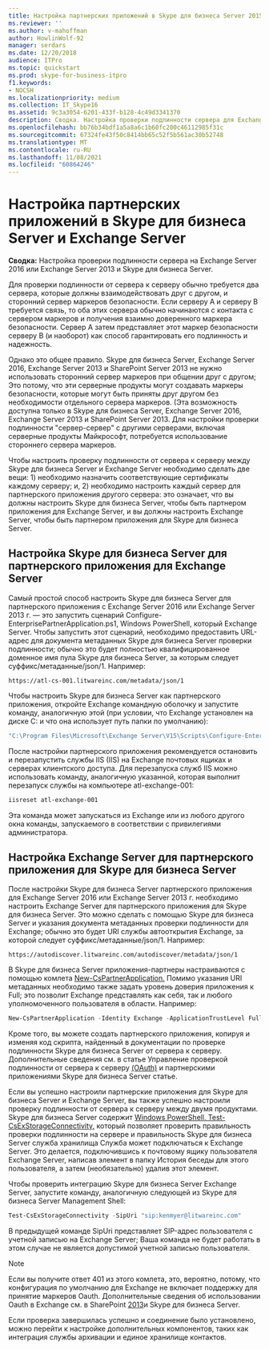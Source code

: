 ```yaml
---
title: Настройка партнерских приложений в Skype для бизнеса Server 2015 и Exchange Server
ms.reviewer: ''
ms.author: v-mahoffman
author: HowlinWolf-92
manager: serdars
ms.date: 12/20/2018
audience: ITPro
ms.topic: quickstart
ms.prod: skype-for-business-itpro
f1.keywords:
- NOCSH
ms.localizationpriority: medium
ms.collection: IT_Skype16
ms.assetid: 9c3a3054-6201-433f-b128-4c49d3341370
description: Сводка. Настройка проверки подлинности сервера для Exchange Server 2016 или Exchange Server 2013 и Skype для бизнеса Server.
ms.openlocfilehash: bb76b34bdf1a5a8a6c1b60fc200c46112985f31c
ms.sourcegitcommit: 67324fe43f50c8414bb65c52f5b561ac30b52748
ms.translationtype: MT
ms.contentlocale: ru-RU
ms.lasthandoff: 11/08/2021
ms.locfileid: "60864246"
---
```

# <a name="configure-partner-applications-in-skype-for-business-server-and-exchange-server"></a>Настройка партнерских приложений в Skype для бизнеса Server и Exchange Server
 
**Сводка:** Настройка проверки подлинности сервера на Exchange Server 2016 или Exchange Server 2013 и Skype для бизнеса Server.
  
Для проверки подлинности от сервера к серверу обычно требуется два сервера, которые должны взаимодействовать друг с другом, и сторонний сервер маркеров безопасности. Если серверу A и серверу B требуется связь, то оба этих сервера обычно начинаются с контакта с сервером маркеров и получения взаимно доверенного маркера безопасности. Сервер A затем представляет этот маркер безопасности серверу B (и наоборот) как способ гарантировать его подлинность и надежность.
  
Однако это общее правило. Skype для бизнеса Server, Exchange Server 2016, Exchange Server 2013 и SharePoint Server 2013 не нужно использовать сторонний сервер маркеров при общении друг с другом; Это потому, что эти серверные продукты могут создавать маркеры безопасности, которые могут быть приняты друг другом без необходимости отдельного сервера маркеров. (Эта возможность доступна только в Skype для бизнеса Server, Exchange Server 2016, Exchange Server 2013 и SharePoint Server 2013. Для настройки проверки подлинности "сервер-сервер" с другими серверами, включая серверные продукты Майкрософт, потребуется использование стороннего сервера маркеров.
  
Чтобы настроить проверку подлинности от сервера к серверу между Skype для бизнеса Server и Exchange Server необходимо сделать две вещи: 1) необходимо назначить соответствующие сертификаты каждому серверу; и, 2) необходимо настроить каждый сервер для партнерского приложения другого сервера: это означает, что вы должны настроить Skype для бизнеса Server, чтобы быть партнером приложения для Exchange Server, и вы должны настроить Exchange Server, чтобы быть партнером приложения для Skype для бизнеса Server.
  
## <a name="configuring-skype-for-business-server-to-be-a-partner-application-for-exchange-server"></a>Настройка Skype для бизнеса Server для партнерского приложения для Exchange Server

Самый простой способ настроить Skype для бизнеса Server для партнерского приложения с Exchange Server 2016 или Exchange Server 2013 г. — это запустить сценарий Configure-EnterprisePartnerApplication.ps1, Windows PowerShell, который Exchange Server. Чтобы запустить этот сценарий, необходимо предоставить URL-адрес для документа метаданных Skype для бизнеса Server проверки подлинности; обычно это будет полностью квалифицированное доменное имя пула Skype для бизнеса Server, за которым следует суффикс/метаданные/json/1. Например:
  
```console
https://atl-cs-001.litwareinc.com/metadata/json/1
```

Чтобы настроить Skype для бизнеса Server как партнерского приложения, откройте Exchange командную оболочку и запустите команду, аналогичную этой (при условии, что Exchange установлен на диске C: и что она использует путь папки по умолчанию):
  
```powershell
"C:\Program Files\Microsoft\Exchange Server\V15\Scripts\Configure-EnterprisePartnerApplication.ps1 -AuthMetaDataUrl 'https://atl-cs-001.litwareinc.com/metadata/json/1' -ApplicationType Lync"
```

После настройки партнерского приложения рекомендуется остановить и перезапустить службы IIS (IIS) на Exchange почтовых ящиках и серверах клиентского доступа. Для перезапуска служб IIS можно использовать команду, аналогичную указанной, которая выполнит перезапуск службы на компьютере atl-exchange-001:
  
```powershell
iisreset atl-exchange-001
```

Эта команда может запускаться из Exchange или из любого другого окна команды, запускаемого в соответствии с привилегиями администратора.
  
## <a name="configuring-exchange-server-to-be-a-partner-application-for-skype-for-business-server"></a>Настройка Exchange Server для партнерского приложения для Skype для бизнеса Server

После настройки Skype для бизнеса Server партнерского приложения для Exchange Server 2016 или Exchange Server 2013 г. необходимо настроить Exchange Server для партнерского приложения для Skype для бизнеса Server. Это можно сделать с помощью Skype для бизнеса Server и указания документа метаданных проверки подлинности для Exchange; обычно это будет URI службы автооткрытия Exchange, за которой следует суффикс/метаданные/json/1. Например:
  
```console
https://autodiscover.litwareinc.com/autodiscover/metadata/json/1
```

В Skype для бизнеса Server приложения-партнеры настраиваются с помощью комлета [New-CsPartnerApplication.](/powershell/module/skype/new-cspartnerapplication?view=skype-ps) Помимо указания URI метаданных необходимо также задать уровень доверия приложения к Full; это позволит Exchange представлять как себя, так и любого уполномоченного пользователя в области. Например:
  
```powershell
New-CsPartnerApplication -Identity Exchange -ApplicationTrustLevel Full -MetadataUrl "https://autodiscover.litwareinc.com/autodiscover/metadata/json/1"
```

Кроме того, вы можете создать партнерского приложения, копируя и изменяя код скрипта, найденный в документации по проверке подлинности Skype для бизнеса Server от сервера к серверу. Дополнительные сведения см. в статье Управление проверкой подлинности от сервера к серверу [(OAuth)](../../manage/authentication/server-to-server-and-partner-applications.md) и партнерскими приложениями Skype для бизнеса Server статье.
  
Если вы успешно настроили партнерские приложения для Skype для бизнеса Server и Exchange Server, вы также успешно настроили проверку подлинности от сервера к серверу между двумя продуктами. Skype для бизнеса Server содержит [Windows PowerShell, Test-CsExStorageConnectivity,](/powershell/module/skype/test-csexstorageconnectivity?view=skype-ps) который позволяет проверить правильность проверки подлинности на сервере и правильность Skype для бизнеса Server служба хранилища Служба может подключаться к Exchange Server. Это делается, подключившись к почтовому ящику пользователя Exchange Server, написав элемент в папку История беседы для этого пользователя, а затем (необязательно) удалив этот элемент.
  
Чтобы проверить интеграцию Skype для бизнеса Server Exchange Server, запустите команду, аналогичную следующей из Skype для бизнеса Server Management Shell:
  
```powershell
Test-CsExStorageConnectivity -SipUri "sip:kenmyer@litwareinc.com"
```

В предыдущей команде SipUri представляет SIP-адрес пользователя с учетной записью на Exchange Server; Ваша команда не будет работать в этом случае не является допустимой учетной записью пользователя.
  
> [!NOTE]
> Если вы получите ответ 401 из этого комлета, это, вероятно, потому, что конфигурация по умолчанию для Exchange не включает поддержку для принятие маркеров Oauth. Дополнительные сведения об использовании Oauth в Exchange см. в SharePoint [2013](/exchange/configure-oauth-authentication-with-sharepoint-2013-and-lync-2013-exchange-2013-help)и Skype для бизнеса Server. 
  
Если проверка завершилась успешно и соединение было установлено, можно перейти к настройке дополнительных компонентов, таких как интеграция службы архивации и единое хранилище контактов.